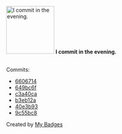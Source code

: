 <img src="https://my-badges.github.io/my-badges/evening-commits.png" alt="I commit in the evening." title="I commit in the evening." width="128">
<strong>I commit in the evening.</strong>
<br><br>

Commits:

- <a href="https://github.com/ksysoev/wsget/commit/66067146fc5c9c2cf86c79719e21b6d13f7de168">6606714</a>
- <a href="https://github.com/ksysoev/wsget/commit/649bc6f887869fc33c4d86b25887ec4c3b2f2323">649bc6f</a>
- <a href="https://github.com/ksysoev/wsget/commit/c3a40ca70274442f62cc4690885972900be14a55">c3a40ca</a>
- <a href="https://github.com/ksysoev/wsget/commit/b3eb12ac4b50aada0117ece8896fe1e39b44f843">b3eb12a</a>
- <a href="https://github.com/ksysoev/wsget/commit/40e3b93424e5637b5e8a717a4f22b8d288664d7e">40e3b93</a>
- <a href="https://github.com/ksysoev/wsget/commit/9c55bc85e5d98306658967c03f5290a8ef9a01d3">9c55bc8</a>


Created by <a href="https://github.com/my-badges/my-badges">My Badges</a>